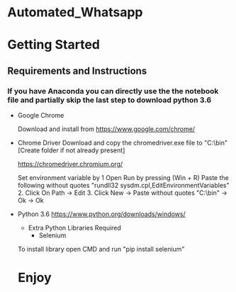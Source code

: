 # Automated_Whatsapp


# Getting Started

## Requirements and Instructions

### If you have Anaconda you can directly use the the notebook file and partially skip the last step to download python 3.6

* Google Chrome

  Download and install from    https://www.google.com/chrome/
* Chrome Driver
  Download and copy the chromedriver.exe file to "C:\bin" [Create folder if not already present] 
  
  https://chromedriver.chromium.org/
  
  Set environment variable by
  1 Open Run by pressing (Win + R)
     Paste the following without quotes "rundll32 sysdm.cpl,EditEnvironmentVariables"
  2. Click On Path -> Edit
  3. Click New -> Paste without quotes "C:\bin" -> Ok -> Ok
 
* Python 3.6
  https://www.python.org/downloads/windows/
  * Extra Python Libraries Required
    * Selenium
    
   To install library open CMD and run
   "pip install selenium"
   
    
    
    # Enjoy
 
